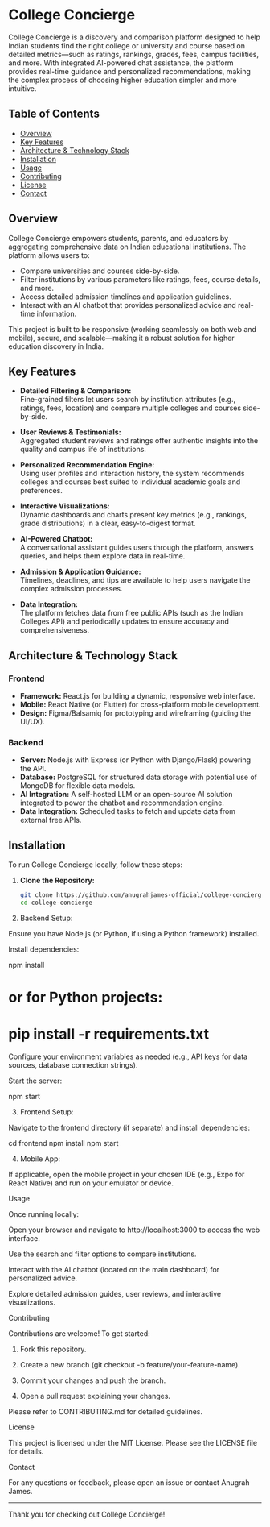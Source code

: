 # College Concierge

College Concierge is a discovery and comparison platform designed to help Indian students find the right college or university and course based on detailed metrics—such as ratings, rankings, grades, fees, campus facilities, and more. With integrated AI-powered chat assistance, the platform provides real-time guidance and personalized recommendations, making the complex process of choosing higher education simpler and more intuitive.

## Table of Contents

- [Overview](#overview)
- [Key Features](#key-features)
- [Architecture & Technology Stack](#architecture--technology-stack)
- [Installation](#installation)
- [Usage](#usage)
- [Contributing](#contributing)
- [License](#license)
- [Contact](#contact)

## Overview

College Concierge empowers students, parents, and educators by aggregating comprehensive data on Indian educational institutions. The platform allows users to:
- Compare universities and courses side-by-side.
- Filter institutions by various parameters like ratings, fees, course details, and more.
- Access detailed admission timelines and application guidelines.
- Interact with an AI chatbot that provides personalized advice and real-time information.

This project is built to be responsive (working seamlessly on both web and mobile), secure, and scalable—making it a robust solution for higher education discovery in India.

## Key Features

- **Detailed Filtering & Comparison:**  
  Fine-grained filters let users search by institution attributes (e.g., ratings, fees, location) and compare multiple colleges and courses side-by-side.

- **User Reviews & Testimonials:**  
  Aggregated student reviews and ratings offer authentic insights into the quality and campus life of institutions.

- **Personalized Recommendation Engine:**  
  Using user profiles and interaction history, the system recommends colleges and courses best suited to individual academic goals and preferences.

- **Interactive Visualizations:**  
  Dynamic dashboards and charts present key metrics (e.g., rankings, grade distributions) in a clear, easy-to-digest format.

- **AI-Powered Chatbot:**  
  A conversational assistant guides users through the platform, answers queries, and helps them explore data in real-time.

- **Admission & Application Guidance:**  
  Timelines, deadlines, and tips are available to help users navigate the complex admission processes.

- **Data Integration:**  
  The platform fetches data from free public APIs (such as the Indian Colleges API) and periodically updates to ensure accuracy and comprehensiveness.

## Architecture & Technology Stack

### Frontend
- **Framework:** React.js for building a dynamic, responsive web interface.
- **Mobile:** React Native (or Flutter) for cross-platform mobile development.
- **Design:** Figma/Balsamiq for prototyping and wireframing (guiding the UI/UX).

### Backend
- **Server:** Node.js with Express (or Python with Django/Flask) powering the API.
- **Database:** PostgreSQL for structured data storage with potential use of MongoDB for flexible data models.
- **AI Integration:** A self-hosted LLM or an open-source AI solution integrated to power the chatbot and recommendation engine.
- **Data Integration:** Scheduled tasks to fetch and update data from external free APIs.

## Installation

To run College Concierge locally, follow these steps:

1. **Clone the Repository:**

   ```bash
   git clone https://github.com/anugrahjames-official/college-concierge.git
   cd college-concierge

2. Backend Setup:

Ensure you have Node.js (or Python, if using a Python framework) installed.

Install dependencies:

npm install
# or for Python projects:
# pip install -r requirements.txt

Configure your environment variables as needed (e.g., API keys for data sources, database connection strings).

Start the server:

npm start



3. Frontend Setup:

Navigate to the frontend directory (if separate) and install dependencies:

cd frontend
npm install
npm start



4. Mobile App:

If applicable, open the mobile project in your chosen IDE (e.g., Expo for React Native) and run on your emulator or device.




Usage

Once running locally:

Open your browser and navigate to http://localhost:3000 to access the web interface.

Use the search and filter options to compare institutions.

Interact with the AI chatbot (located on the main dashboard) for personalized advice.

Explore detailed admission guides, user reviews, and interactive visualizations.


Contributing

Contributions are welcome! To get started:

1. Fork this repository.


2. Create a new branch (git checkout -b feature/your-feature-name).


3. Commit your changes and push the branch.


4. Open a pull request explaining your changes.



Please refer to CONTRIBUTING.md for detailed guidelines.

License

This project is licensed under the MIT License. Please see the LICENSE file for details.

Contact

For any questions or feedback, please open an issue or contact Anugrah James.


---

Thank you for checking out College Concierge!